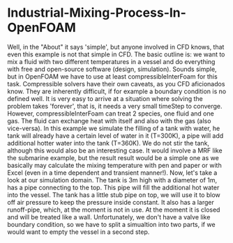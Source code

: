# Industrial-Mixing-Process-In-OpenFOAM
Well, in the "About" it says 'simple', but anyone involved in CFD knows, that even this example is not that simple in CFD. The basic outline is: we want to mix a fluid with two different temperatures in a vessel and do everything with free and open-source software (design, simulation). Sounds simple, but in OpenFOAM we have to use at least compressibleInterFoam for this task. Compressible solvers have their own caveats, as you CFD aficionados know. They are inherently difficult, if for example a boundary condition is no defined well. It is very easy to arrive at a situation where solving the problem takes 'forever', that is, it needs a very small timeStep to converge. 
However, compressibleInterFoam can treat 2 species, one fluid and one gas. The fluid can exchange heat with itself and also with the gas (also vice-versa). In this example we simulate the filling of a tank with water, he tank will already have a certain level of water in it (T=300K), a pipe will add additional hotter water into the tank (T=360K). We do not stir the tank, although this would also be an interesting case. It would involve a MRF like the submarine example, but the result result would be a simple one as we basically may calculate the mixing temperature with pen and paper or with Excel (even in a time dependent and transient manner!). 
Now, let's take a look at our simulation domain. The tank is 3m high with a diameter of 1m, has a pipe connecting to the top. This pipe will fill the additional hot water into the vessel. The tank has a little stub pipe on top, we will use it to blow off air pressure to keep the pressure inside constant. It also has a larger runoff-pipe, which, at the moment is not in use. At the moment it is closed and will be treated like a wall. Unfortunately, we don't have a valve like boundary condition, so we have to split a simualtion into two parts, if we would want to empty the vessel in a second step. 

